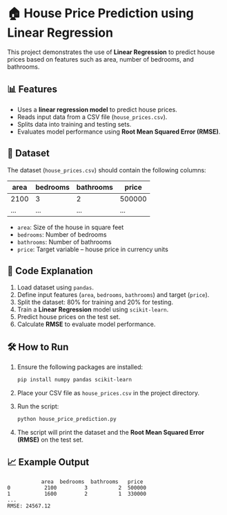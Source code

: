 
# 🏠 House Price Prediction using Linear Regression

This project demonstrates the use of **Linear Regression** to predict house prices based on features such as area, number of bedrooms, and bathrooms.

## 📊 Features

* Uses a **linear regression model** to predict house prices.
* Reads input data from a CSV file (`house_prices.csv`).
* Splits data into training and testing sets.
* Evaluates model performance using **Root Mean Squared Error (RMSE)**.

## 📁 Dataset

The dataset (`house_prices.csv`) should contain the following columns:

| area | bedrooms | bathrooms | price  |
| ---- | -------- | --------- | ------ |
| 2100 | 3        | 2         | 500000 |
| ...  | ...      | ...       | ...    |

* `area`: Size of the house in square feet
* `bedrooms`: Number of bedrooms
* `bathrooms`: Number of bathrooms
* `price`: Target variable – house price in currency units

## 🧠 Code Explanation

1. Load dataset using `pandas`.
2. Define input features (`area`, `bedrooms`, `bathrooms`) and target (`price`).
3. Split the dataset: 80% for training and 20% for testing.
4. Train a **Linear Regression** model using `scikit-learn`.
5. Predict house prices on the test set.
6. Calculate **RMSE** to evaluate model performance.

## 🛠️ How to Run

1. Ensure the following packages are installed:

   ```bash
   pip install numpy pandas scikit-learn
   ```

2. Place your CSV file as `house_prices.csv` in the project directory.

3. Run the script:

   ```bash
   python house_price_prediction.py
   ```

4. The script will print the dataset and the **Root Mean Squared Error (RMSE)** on the test set.

## 📈 Example Output

```
           area  bedrooms  bathrooms   price
0           2100         3          2  500000
1           1600         2          1  330000
...
RMSE: 24567.12
